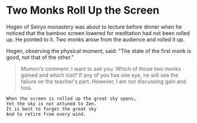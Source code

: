 # Two Monks Roll Up the Screen

Hogen of Seiryo monastery was about to lecture before dinner when he noticed that the bamboo screen lowered for meditation had not been  rolled up. He pointed to it. Two monks arose from the audience and rolled it up.

Hogen, observing the physical moment, said: "The state of the first monk is good, not that of the other."

> Mumon's comment: I want to ask you: Which of those two monks gained and which lost? If any of you has one eye, he will see the failure on the teacher's part. However, I am not discussing gain and loss.

```
When the screen is rolled up the great sky opens,
Yet the sky is not attuned to Zen.
It is best to forget the great sky
And to retire from every wind.
```
